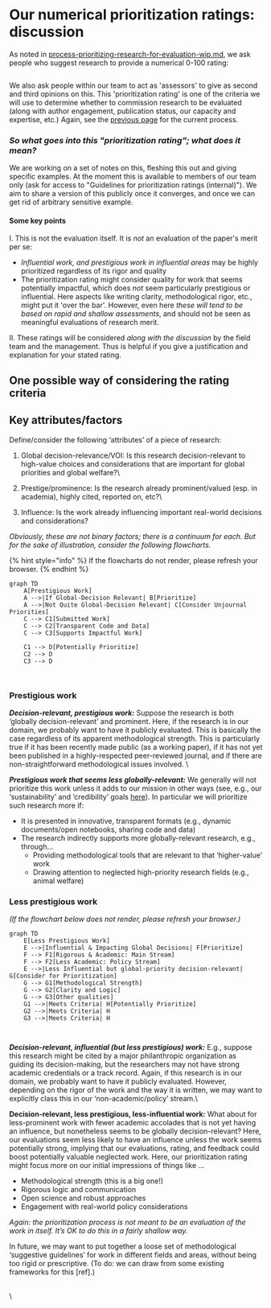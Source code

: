 # Our numerical prioritization ratings: discussion

As noted in [process-prioritizing-research-for-evaluation-wip.md](../process-prioritizing-research-for-evaluation-wip.md "mention"), we ask people who suggest research to provide a numerical 0-100 rating:

<figure><img src="https://lh7-us.googleusercontent.com/3FPOf56LHxTq0TwvrKrfJbkB0GorNNl3olUniyzicByqrKQ-Z-by4pqEQTzcTs07oOyQV_-iIABurM0pH8Sot37zRa7E-140pCGrTUsTA6qecIKkJz_CKRIx9sNLsWd2MhkOxAMwxSA34JNA-VCVi-E" alt=""><figcaption></figcaption></figure>

We also ask people within our team to act as 'assessors' to give as second and third opinions on this.  This 'prioritization rating' is one of the criteria we will use to determine whether to commission research to be evaluated (along with author engagement, publication status, our capacity and expertise, etc.)  Again, see the [previous page](../process-prioritizing-research-for-evaluation-wip.md) for the current process.



### _**So what goes into this "prioritization rating"; what does it mean?**_&#x20;

We are working on a set of notes on this,  fleshing this out and giving specific examples. At the moment this is available to members of our team only (ask for access to "Guidelines for prioritization ratings (internal)"). We aim to share a version of this publicly once it converges, and once we can get rid of arbitrary sensitive example.&#x20;

#### Some key points

I. This is not the evaluation itself. It is _not_ an evaluation of the paper's merit per se:

* _Influential work, and prestigious work in influential areas_ may be highly prioritized regardless of its rigor and quality
* The prioritization rating might consider quality for work that seems potentially impactful, which does _not_ seem particularly prestigious or influential. Here aspects like writing clarity, methodological rigor, etc., might put it 'over the bar'. However, even here _these will tend to be based on rapid and shallow assessments_, and should not be seen as meaningful evaluations of research merit.

II. These ratings will be considered _along with the discussion_ by the field team and the management. Thus is helpful if you give a justification and explanation for your stated rating.



## One possible way of considering the rating criteria

## Key attributes/factors

Define/consider the following ‘attributes’ of a piece of research:

1. Global decision-relevance/VOI: Is this research decision-relevant to high-value choices and considerations that are important for global priorities and global welfare?\

2. Prestige/prominence: Is the research already prominent/valued (esp. in academia), highly cited, reported on,  etc?\

3. Influence: Is the work already influencing important real-world decisions and considerations?

_Obviously, these are not binary factors; there is a continuum for each. But for the sake of illustration, consider the following flowcharts._&#x20;

{% hint style="info" %}
If the flowcharts do not render, please refresh your browser.
{% endhint %}

```mermaid
graph TD
    A[Prestigious Work]
    A -->|If Global-Decision Relevant| B[Prioritize]
    A -->|Not Quite Global-Decision Relevant| C[Consider Unjournal Priorities]
    C --> C1[Submitted Work]
    C --> C2[Transparent Code and Data]
    C --> C3[Supports Impactful Work]

    C1 --> D[Potentially Prioritize]
    C2 --> D
    C3 --> D



```

### Prestigious work

_**Decision-relevant, prestigious work:**_ Suppose the research is both ‘globally decision-relevant’ and prominent. Here, if the research is in our domain, we probably want to have it publicly evaluated. This is basically the case regardless of its apparent methodological strength. This is particularly true if it has been recently made public (as a working paper), if it has not yet been published in a highly-respected peer-reviewed journal, and if there are non-straightforward methodological issues involved. \


_**Prestigious work that seems less globally-relevant:**_ We generally will not prioritize this work unless it adds to our mission in other ways (see, e.g., our ‘sustainability’ and ‘credibility’ goals [here](https://globalimpact.gitbook.io/the-unjournal-project-and-communication-space/policies-projects-evaluation-workflow/considering-projects/what-research-to-target#b.-sustainability-funding-support-participation)). In particular we will prioritize such research more if:

* It is presented in innovative, transparent formats (e.g.,  dynamic documents/open notebooks, sharing code and data)
* The research indirectly supports more globally-relevant research, e.g., through…&#x20;
  * Providing methodological tools that are relevant to that ‘higher-value’ work
  * Drawing attention to neglected high-priority research fields (e.g., animal welfare)

### Less prestigious work

_(If the flowchart below does not render, please refresh your browser.)_

```mermaid
graph TD
    E[Less Prestigious Work]
    E -->|Influential & Impacting Global Decisions| F[Prioritize]
    F --> F1[Rigorous & Academic: Main Stream]
    F --> F2[Less Academic: Policy Stream]
    E -->|Less Influential but global-priority decision-relevant| G[Consider for Prioritization]
    G --> G1[Methodological Strength]
    G --> G2[Clarity and Logic]
    G --> G3[Other qualities]
    G1 -->|Meets Criteria| H[Potentially Prioritize]
    G2 -->|Meets Criteria| H
    G3 -->|Meets Criteria| H



```

_**Decision-relevant, influential (but less prestigious) work:**_ E.g., suppose this research might be cited by a major philanthropic organization as guiding its decision-making, but the researchers may not have strong academic credentials or a track record. Again, if this research is in our domain, we probably want to have it publicly evaluated. However, depending on the rigor of the work and the way it is written, we may want to explicitly class this in our ‘non-academic/policy’ stream.\


**Decision-relevant, less prestigious, less-influential work:** What about for less-prominent work with fewer academic accolades that is not yet having an influence, but nonetheless seems to be globally decision-relevant? Here, our evaluations seem less likely to have an influence unless the work seems potentially strong, implying that our evaluations, rating, and feedback could boost potentially valuable neglected work. Here, our prioritization rating might focus more on our initial impressions of things like …&#x20;

* Methodological strength (this is a big one!)
* Rigorous logic and communication
* Open science and robust approaches
* Engagement with real-world policy considerations

_Again: the prioritization process is not meant to be an evaluation of the work in itself. It’s OK to do this in a fairly shallow way._&#x20;

In future, we may want to put together a loose set of methodological ‘suggestive guidelines’ for work in different fields and areas, without being too rigid or prescriptive. (To do: we can draw from some existing frameworks for this \[ref].)



&#x20;





\
\
